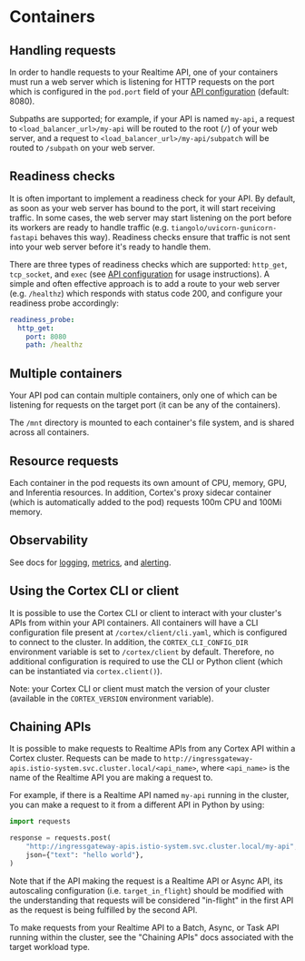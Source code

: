 # Containers

## Handling requests

In order to handle requests to your Realtime API, one of your containers must run a web server which is listening for HTTP requests on the port which is configured in the `pod.port` field of your [API configuration](configuration.md) (default: 8080).

Subpaths are supported; for example, if your API is named `my-api`, a request to `<load_balancer_url>/my-api` will be routed to the root (`/`) of your web server, and a request to `<load_balancer_url>/my-api/subpatch` will be routed to `/subpath` on your web server.

## Readiness checks

It is often important to implement a readiness check for your API. By default, as soon as your web server has bound to the port, it will start receiving traffic. In some cases, the web server may start listening on the port before its workers are ready to handle traffic (e.g. `tiangolo/uvicorn-gunicorn-fastapi` behaves this way). Readiness checks ensure that traffic is not sent into your web server before it's ready to handle them.

There are three types of readiness checks which are supported: `http_get`, `tcp_socket`, and `exec` (see [API configuration](configuration.md) for usage instructions). A simple and often effective approach is to add a route to your web server (e.g. `/healthz`) which responds with status code 200, and configure your readiness probe accordingly:

```yaml
readiness_probe:
  http_get:
    port: 8080
    path: /healthz
```

## Multiple containers

Your API pod can contain multiple containers, only one of which can be listening for requests on the target port (it can be any of the containers).

The `/mnt` directory is mounted to each container's file system, and is shared across all containers.

## Resource requests

Each container in the pod requests its own amount of CPU, memory, GPU, and Inferentia resources. In addition, Cortex's proxy sidecar container (which is automatically added to the pod) requests 100m CPU and 100Mi memory.

## Observability

See docs for [logging](../../clusters/observability/logging.md), [metrics](../../clusters/observability/metrics.md), and [alerting](../../clusters/observability/metrics.md).

## Using the Cortex CLI or client

It is possible to use the Cortex CLI or client to interact with your cluster's APIs from within your API containers. All containers will have a CLI configuration file present at `/cortex/client/cli.yaml`, which is configured to connect to the cluster. In addition, the `CORTEX_CLI_CONFIG_DIR` environment variable is set to `/cortex/client` by default. Therefore, no additional configuration is required to use the CLI or Python client (which can be instantiated via `cortex.client()`).

Note: your Cortex CLI or client must match the version of your cluster (available in the `CORTEX_VERSION` environment variable).

## Chaining APIs

It is possible to make requests to Realtime APIs from any Cortex API within a Cortex cluster. Requests can be made to `http://ingressgateway-apis.istio-system.svc.cluster.local/<api_name>`, where `<api_name>` is the name of the Realtime API you are making a request to.

For example, if there is a Realtime API named `my-api` running in the cluster, you can make a request to it from a different API in Python by using:

```python
import requests

response = requests.post(
    "http://ingressgateway-apis.istio-system.svc.cluster.local/my-api",
    json={"text": "hello world"},
)
```

Note that if the API making the request is a Realtime API or Async API, its autoscaling configuration (i.e. `target_in_flight`) should be modified with the understanding that requests will be considered "in-flight" in the first API as the request is being fulfilled by the second API.

To make requests from your Realtime API to a Batch, Async, or Task API running within the cluster, see the "Chaining APIs" docs associated with the target workload type.
